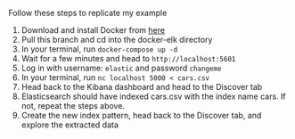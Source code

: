 Follow these steps to replicate my example

1. Download and install Docker from [here](https://docs.docker.com/engine/installation/)
2. Pull this branch and cd into the docker-elk directory
3. In your terminal, run `docker-compose up -d`
4. Wait for a few minutes and head to `http://localhost:5601`
5. Log in with username: `elastic` and password `changeme`
6. In your terminal, run `nc localhost 5000 < cars.csv`
7. Head back to the Kibana dashboard and head to the Discover tab
8. Elasticsearch should have indexed cars.csv with the index name cars. If not, repeat the steps above.
9. Create the new index pattern, head back to the Discover tab, and explore the extracted data
